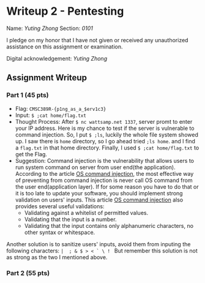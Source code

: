# Writeup 2 - Pentesting

Name: *Yuting Zhong*
Section: *0101*

I pledge on my honor that I have not given or received any unauthorized assistance on this assignment or examination.

Digital acknowledgement: *Yuting Zhong*

## Assignment Writeup

### Part 1 (45 pts)

  -  Flag: ```CMSC389R-{p1ng_as_a_$erv1c3}```
  -  Input: ```$ ;cat home/flag.txt```
  -  Thought Process: After ```$ nc wattsamp.net 1337```, server promt to enter your IP address. Here is my chance to test if the server is vulnerable to command injection. So, I put ```$ ;ls```, luckily the whole file system showed up. I saw there is ```home``` directory, so I go ahead tried ```;ls home```. and I find a ```flag.txt``` in that home directory. Finally, I used ```$ ;cat home/flag.txt``` to get the Flag.
  - Suggestion: Command injection is the vulnerability that allows users to run system command on server from user end(the application).  According to the article [OS command injection][1], the most effective way of preventing from command injection is never call OS command from the user end(application layer). If for some reason you have to do that or it is too late to update your software, you should implement strong validation on users' inputs. This article [OS command injection][1] also provides several useful validations:
    -  Validating against a whitelist of permitted values.
    -  Validating that the input is a number.
    -  Validating that the input contains only alphanumeric characters, no other syntax or whitespace.

  Another solution is to sanitize users' inputs, avoid them from inputing the following characters: ```|  ; & $ > < ` \ ! ``` But remember this solution is not as strong as the two I mentioned above.


### Part 2 (55 pts)

[1]:https://portswigger.net/web-security/os-command-injection
